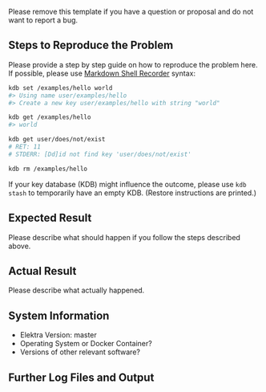 Please remove this template if you have
a question or proposal and do not want
to report a bug.

## Steps to Reproduce the Problem

Please provide a step by step guide on how to reproduce the problem here. If possible, please use
[Markdown Shell Recorder](https://master.libelektra.org/tests/shell/shell_recorder/tutorial_wrapper)
syntax:

```sh
kdb set /examples/hello world
#> Using name user/examples/hello
#> Create a new key user/examples/hello with string "world"

kdb get /examples/hello
#> world

kdb get user/does/not/exist
# RET: 11
# STDERR: [Dd]id not find key 'user/does/not/exist'

kdb rm /examples/hello
```

If your key database (KDB) might influence the outcome, please use `kdb stash`
to temporarily have an empty KDB. (Restore instructions are printed.)

## Expected Result

Please describe what should happen if you follow the steps described above.

## Actual Result

Please describe what actually happened.

## System Information

- Elektra Version: master
- Operating System or Docker Container?
- Versions of other relevant software?

## Further Log Files and Output
